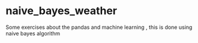 # naive_bayes_weather
Some exercises about the pandas and machine learning , this is done using naive bayes algorithm 
